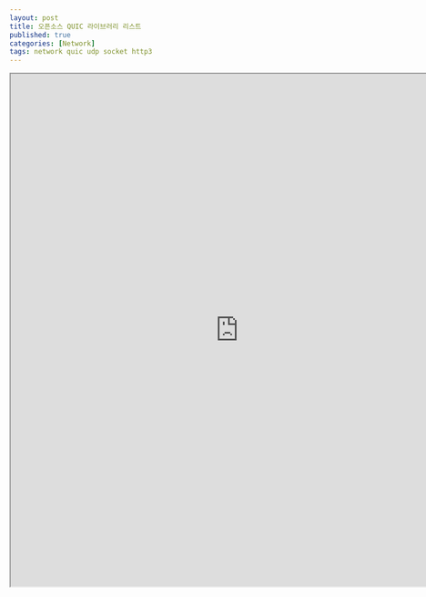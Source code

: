 ```yaml
---
layout: post
title: 오픈소스 QUIC 라이브러리 리스트
published: true
categories: [Network]
tags: network quic udp socket http3
---
```

<iframe width="800" height="900" src="https://docs.google.com/document/d/e/2PACX-1vQ7sdLJ9Cr_59JTC12adgzxunoJTD8vIR8NiIOoyOs1RSILl1Nqhz_QMok6lp74m4Jitk4rj-gcUZxk/pub?embedded=true"></iframe>  
  